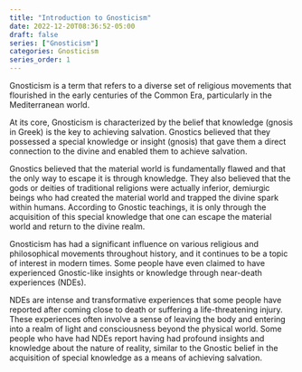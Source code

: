 ```yaml
---
title: "Introduction to Gnosticism"
date: 2022-12-20T08:36:52-05:00
draft: false
series: ["Gnosticism"]
categories: Gnosticism
series_order: 1
---
```

Gnosticism is a term that refers to a diverse set of religious movements that flourished in the early centuries of the Common Era, particularly in the Mediterranean world.

At its core, Gnosticism is characterized by the belief that knowledge (gnosis in Greek) is the key to achieving salvation. Gnostics believed that they possessed a special knowledge or insight (gnosis) that gave them a direct connection to the divine and enabled them to achieve salvation.

Gnostics believed that the material world is fundamentally flawed and that the only way to escape it is through knowledge. They also believed that the gods or deities of traditional religions were actually inferior, demiurgic beings who had created the material world and trapped the divine spark within humans. According to Gnostic teachings, it is only through the acquisition of this special knowledge that one can escape the material world and return to the divine realm.

Gnosticism has had a significant influence on various religious and philosophical movements throughout history, and it continues to be a topic of interest in modern times. Some people have even claimed to have experienced Gnostic-like insights or knowledge through near-death experiences (NDEs).

NDEs are intense and transformative experiences that some people have reported after coming close to death or suffering a life-threatening injury. These experiences often involve a sense of leaving the body and entering into a realm of light and consciousness beyond the physical world. Some people who have had NDEs report having had profound insights and knowledge about the nature of reality, similar to the Gnostic belief in the acquisition of special knowledge as a means of achieving salvation.

 
